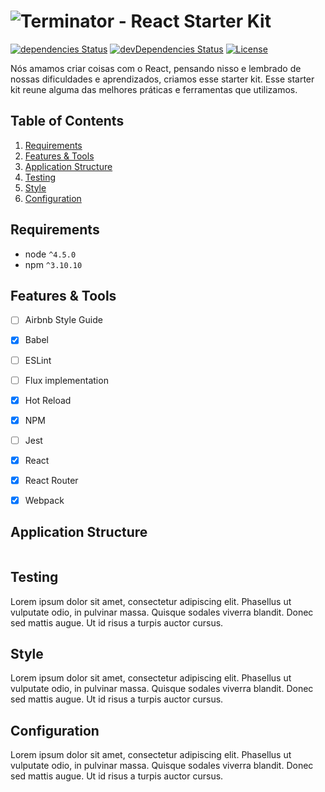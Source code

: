 ![Terminator - React Starter Kit](http://i.imgur.com/SHTYfrJ.jpg)
===

[![dependencies Status](https://david-dm.org/allangrds/terminator-react-starter-kit/status.svg)](https://david-dm.org/allangrds/terminator-react-starter-kit)
[![devDependencies Status](https://david-dm.org/allangrds/terminator-react-starter-kit/dev-status.svg)](https://david-dm.org/allangrds/terminator-react-starter-kit?type=dev)
[![License](https://img.shields.io/github/license/mashape/apistatus.svg?maxAge=2592000)](https://github.com/futurice/pepperoni-app-kit/blob/master/LICENSE)

Nós amamos criar coisas com o React, pensando nisso e lembrado de nossas dificuldades e aprendizados, criamos esse starter kit.
Esse starter kit reune alguma das melhores práticas e ferramentas que utilizamos.

## Table of Contents
1. [Requirements](#requirements)
1. [Features & Tools](#features-and-tools)
1. [Application Structure](#application-structure)
1. [Testing](#testing)
1. [Style](#style)
1. [Configuration](#configuration)

## Requirements
- node `^4.5.0`
- npm `^3.10.10`

## Features & Tools

- [ ] Airbnb Style Guide
- [x] Babel
- [ ] ESLint
- [ ] Flux implementation
- [x] Hot Reload
- [x] NPM
- [ ] Jest
- [x] React
- [x] React Router
- [x] Webpack


## Application Structure
```
```

## Testing
Lorem ipsum dolor sit amet, consectetur adipiscing elit. Phasellus ut vulputate odio, in pulvinar massa. Quisque sodales viverra blandit. Donec sed mattis augue. Ut id risus a turpis auctor cursus.

## Style
Lorem ipsum dolor sit amet, consectetur adipiscing elit. Phasellus ut vulputate odio, in pulvinar massa. Quisque sodales viverra blandit. Donec sed mattis augue. Ut id risus a turpis auctor cursus.

## Configuration
Lorem ipsum dolor sit amet, consectetur adipiscing elit. Phasellus ut vulputate odio, in pulvinar massa. Quisque sodales viverra blandit. Donec sed mattis augue. Ut id risus a turpis auctor cursus.
